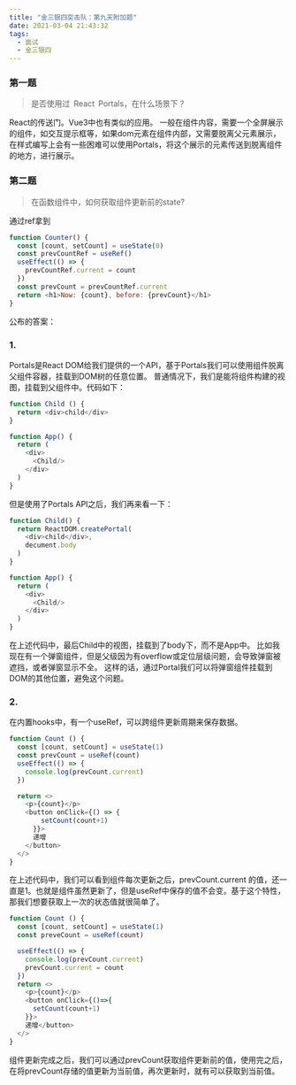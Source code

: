 ```yaml
---
title: "金三银四突击队：第九天附加题"
date: 2021-03-04 21:43:32
tags:
  - 面试
  - 金三银四
---
```


### 第一题

> 是否使用过 React Portals，在什么场景下？ 

React的传送门。Vue3中也有类似的应用。
一般在组件内容，需要一个全屏展示的组件，如交互提示框等，如果dom元素在组件内部，又需要脱离父元素展示，在样式编写上会有一些困难可以使用Portals，将这个展示的元素传送到脱离组件的地方，进行展示。

### 第二题

> 在函数组件中，如何获取组件更新前的state?

通过ref拿到

```js
function Counter() {
  const [count, setCount] = useState(0)
  const prevCountRef = useRef()
  useEffect(() => {
    prevCountRef.current = count
  })
  const prevCount = prevCountRef.current
  return <h1>Now: {count}, before: {prevCount}</h1>
}
```

公布的答案：

### 1.

Portals是React DOM给我们提供的一个API，基于Portals我们可以使用组件脱离父组件容器，挂载到DOM树的任意位置。
普通情况下，我们是能将组件构建的视图，挂载到父组件中。代码如下：

```js
function Child () {
  return <div>child</div>
}

function App() {
  return (
    <div>
      <Child/>
    </div>
  )
}
```

但是使用了Portals API之后，我们再来看一下：

```js
function Child() {
  return ReactDOM.createPortal(
    <div>child</div>,
    decument.body
  )
}

function App() {
  return (
    <div>
      <Child/>
    </div>
  )
}
```

在上述代码中，最后Child中的视图，挂载到了body下，而不是App中。
比如我现在有一个弹窗组件，但是父级因为有overflow或定位层级问题，会导致弹窗被遮挡，或者弹窗显示不全。
这样的话，通过Portal我们可以将弹窗组件挂载到DOM的其他位置，避免这个问题。

### 2.

在内置hooks中，有一个useRef，可以跨组件更新周期来保存数据。

```js
function Count () {
  const [count, setCount] = useState(1)
  const prevCount = useRef(count)
  useEffect(() => {
    console.log(prevCount.current)
  })

  return <>
    <p>{count}</p>
    <button onClick={() => {
        setCount(count+1)
      }}>
      递增
    </button>
  </>
}
``` 

在上述代码中，我们可以看到组件每次更新之后，prevCount.current 的值，还一直是1。也就是组件虽然更新了，但是useRef中保存的值不会变。基于这个特性，那我们想要获取上一次的状态值就很简单了。

```js
function Count () {
  const [count, setCount] = useState(1)
  const preveCount = useRef(count)

  useEffect(() => {
    console.log(prevCount.current)
    prevCount.current = count
  })
  return <>
    <p>{count}</p>
    <button onClick={()=>{
      setCount(count+1)
    }}>
    递增</button>
  </>
}
```

组件更新完成之后，我们可以通过prevCount获取组件更新前的值，使用完之后，在将prevCount存储的值更新为当前值，再次更新时，就有可以获取到当前值。
